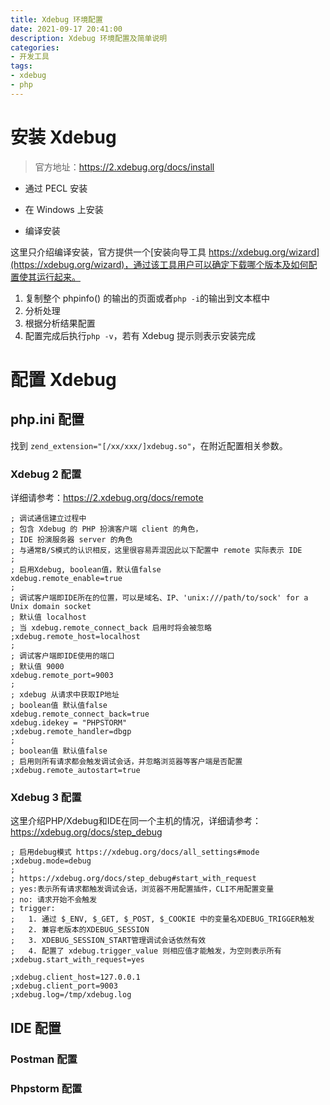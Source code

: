 ```yaml
---
title: Xdebug 环境配置
date: 2021-09-17 20:41:00
description: Xdebug 环境配置及简单说明
categories:
- 开发工具
tags:
- xdebug
- php
---
```


# 安装 Xdebug

> 官方地址：https://2.xdebug.org/docs/install



- 通过 PECL 安装

- 在 Windows 上安装

- 编译安装

  

这里只介绍编译安装，官方提供一个[安装向导工具 https://xdebug.org/wizard](https://xdebug.org/wizard)，通过该工具用户可以确定下载哪个版本及如何配置使其运行起来。

1. 复制整个 phpinfo() 的输出的页面或者`php -i`的输出到文本框中
2. 分析处理
3. 根据分析结果配置
4. 配置完成后执行`php -v`，若有 Xdebug 提示则表示安装完成



# 配置 Xdebug

## php.ini 配置

找到 `zend_extension="[/xx/xxx/]xdebug.so"`，在附近配置相关参数。

### Xdebug 2 配置

详细请参考：https://2.xdebug.org/docs/remote

```
; 调试通信建立过程中
; 包含 Xdebug 的 PHP 扮演客户端 client 的角色，
; IDE 扮演服务器 server 的角色
; 与通常B/S模式的认识相反，这里很容易弄混因此以下配置中 remote 实际表示 IDE
;
; 启用Xdebug, boolean值，默认值false
xdebug.remote_enable=true
;
; 调试客户端即IDE所在的位置，可以是域名、IP、'unix:///path/to/sock' for a Unix domain socket
; 默认值 localhost
; 当 xdebug.remote_connect_back 启用时将会被忽略
;xdebug.remote_host=localhost
; 
; 调试客户端即IDE使用的端口
; 默认值 9000
xdebug.remote_port=9003
;
; xdebug 从请求中获取IP地址
; boolean值 默认值false
xdebug.remote_connect_back=true
xdebug.idekey = "PHPSTORM"
;xdebug.remote_handler=dbgp
; 
; boolean值 默认值false
; 启用则所有请求都会触发调试会话，并忽略浏览器等客户端是否配置
;xdebug.remote_autostart=true
```



### Xdebug 3 配置

这里介绍PHP/Xdebug和IDE在同一个主机的情况，详细请参考：https://xdebug.org/docs/step_debug

```
; 启用debug模式 https://xdebug.org/docs/all_settings#mode
;xdebug.mode=debug
;
; https://xdebug.org/docs/step_debug#start_with_request
; yes:表示所有请求都触发调试会话，浏览器不用配置插件，CLI不用配置变量
; no: 请求开始不会触发
; trigger: 
;   1. 通过 $_ENV, $_GET, $_POST, $_COOKIE 中的变量名XDEBUG_TRIGGER触发
;   2. 兼容老版本的XDEBUG_SESSION
;   3. XDEBUG_SESSION_START管理调试会话依然有效        
;   4. 配置了 xdebug.trigger_value 则相应值才能触发，为空则表示所有
;xdebug.start_with_request=yes

;xdebug.client_host=127.0.0.1
;xdebug.client_port=9003
;xdebug.log=/tmp/xdebug.log
```



## IDE 配置

### Postman 配置

### Phpstorm 配置

### 